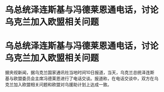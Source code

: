 # 乌总统泽连斯基与冯德莱恩通电话，讨论乌克兰加入欧盟相关问题

# 乌总统泽连斯基与冯德莱恩通电话，讨论乌克兰加入欧盟相关问题

据央视新闻，据乌克兰国家通讯社当地时间10日报道，当天，乌克兰总统泽连斯基与欧盟委员会主席冯德莱恩进行了电话交谈。报道称，在电话交谈中，双方在乌克兰加入欧盟相关问题和欧盟对乌援助计划上达成一致。

